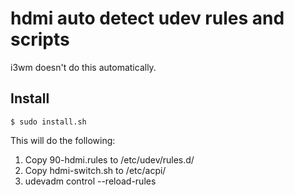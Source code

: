 # hdmi auto detect udev rules and scripts

i3wm doesn't do this automatically.

## Install

    $ sudo install.sh

This will do the following:

1. Copy 90-hdmi.rules to /etc/udev/rules.d/
1. Copy hdmi-switch.sh to /etc/acpi/
1. udevadm control --reload-rules
